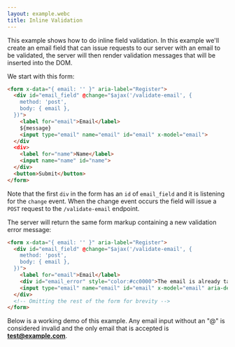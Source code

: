 ```yaml
---
layout: example.webc
title: Inline Validation
---
```


This example shows how to do inline field validation. In this example we'll create an email field that can issue requests to our server with an email to be validated, the server will then render validation messages that will be inserted into the DOM.

We start with this form:

```html
<form x-data="{ email: '' }" aria-label="Register">
  <div id="email_field" @change="$ajax('/validate-email', {
    method: 'post',
    body: { email },
  })">
    <label for="email">Email</label>
    ${message}
    <input type="email" name="email" id="email" x-model="email">
  </div
  <div>
    <label for="name">Name</label>
    <input name="name" id="name">
  </div>
  <button>Submit</button>
</form>
```

Note that the first `div` in the form has an `id` of `email_field` and it is listening for the `change` event. When the change event occurs the field will issue a `POST` request to the `/validate-email` endpoint.

The server will return the same form markup containing a new validation error message:

```html
<form x-data="{ email: '' }" aria-label="Register">
  <div id="email_field" @change="$ajax('/validate-email', {
    method: 'post',
    body: { email },
  })">
    <label for="email">Email</label>
    <div id="email_error" style="color:#cc0000">The email is already taken.</div>
    <input type="email" name="email" id="email" x-model="email" aria-describedby="email_error">
  </div>
  <!-- Omitting the rest of the form for brevity -->
</form>
```

Below is a working demo of this example. Any email input without an "@" is considered invalid and the only email that is accepted is **test@example.com**.

<style>
  label {
    display: block;
  }
</style>
<script>
  document.addEventListener('DOMContentLoaded', () => {
    window.server({
      'GET /register': (formData, params) => {
        return view()
      },
      'POST /validate-email': (formData, params) => {
        if (formData.get('email') === 'test@example.com') {
          return view()
        } else if (formData.get('email').includes('@')) {
          return view('The email is already taken.')
        }

        return view('The email field is invalid.')
      }
    }).get('/register')
  })

  function view(message = '') {
    message = message ? `<div id="email_error" style="color:#cc0000">${message}</div>` : ''
    return `<form x-data="{ email: '' }" aria-label="Register">
  <div id="email_field" @change="$ajax('/validate-email', {
    method: 'post',
    body: { email },
  })">
    <label for="email">Email</label>
    ${message}
    <input type="email" name="email" id="email" x-model="email"${message ? ' aria-describedby="email_error"' : ''}>
  </div>
  <div>
    <label for="name">Name</label>
    <input name="name" id="name">
  </div>
  <button>Submit</button>
</form>`
  }
</script>
